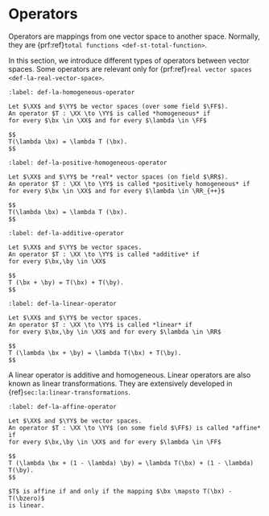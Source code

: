 # Operators

Operators are mappings from one vector space to another space.
Normally, they are {prf:ref}`total functions <def-st-total-function>`.

In this section, we introduce different types of operators
between vector spaces. Some operators are relevant 
only for {prf:ref}`real vector spaces <def-la-real-vector-space>`.

```{prf:definition} Homogeneous operator
:label: def-la-homogeneous-operator

Let $\XX$ and $\YY$ be vector spaces (over some field $\FF$). 
An operator $T : \XX \to \YY$ is called *homogeneous* if
for every $\bx \in \XX$ and for every $\lambda \in \FF$

$$
T(\lambda \bx) = \lambda T (\bx).
$$
```

```{prf:definition} Positively homogeneous operator
:label: def-la-positive-homogeneous-operator

Let $\XX$ and $\YY$ be *real* vector spaces (on field $\RR$). 
An operator $T : \XX \to \YY$ is called *positively homogeneous* if
for every $\bx \in \XX$ and for every $\lambda \in \RR_{++}$

$$
T(\lambda \bx) = \lambda T (\bx).
$$
```

```{prf:definition} Additive operator
:label: def-la-additive-operator

Let $\XX$ and $\YY$ be vector spaces. 
An operator $T : \XX \to \YY$ is called *additive* if
for every $\bx,\by \in \XX$

$$
T (\bx + \by) = T(\bx) + T(\by).
$$
```

```{prf:definition} Linear operator
:label: def-la-linear-operator

Let $\XX$ and $\YY$ be vector spaces. 
An operator $T : \XX \to \YY$ is called *linear* if
for every $\bx,\by \in \XX$ and for every $\lambda \in \RR$

$$
T (\lambda \bx + \by) = \lambda T(\bx) + T(\by).
$$
```
A linear operator is additive and homogeneous.
Linear operators are also known as linear transformations.
They are extensively developed in {ref}`sec:la:linear-transformations`.

```{prf:definition} Affine operator
:label: def-la-affine-operator

Let $\XX$ and $\YY$ be vector spaces. 
An operator $T : \XX \to \YY$ (on some field $\FF$) is called *affine* if
for every $\bx,\by \in \XX$ and for every $\lambda \in \FF$

$$
T (\lambda \bx + (1 - \lambda) \by) = \lambda T(\bx) + (1 - \lambda) T(\by).
$$
```


```{prf:remark}
$T$ is affine if and only if the mapping $\bx \mapsto T(\bx) - T(\bzero)$
is linear.
```

